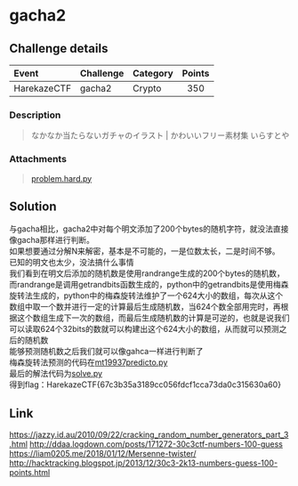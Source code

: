 # gacha2
## Challenge details
|       Event        | Challenge | Category | Points  |
|:-------------------|:----------|:---------|:-------:|
|   HarekazeCTF      |  gacha2   | Crypto   |   350   |
### Description
> なかなか当たらないガチャのイラスト | かわいいフリー素材集 いらすとや 
### Attachments
> [problem.hard.py](problem.hard.py)

## Solution
与gacha相比，gacha2中对每个明文添加了200个bytes的随机字符，就没法直接像gacha那样进行判断。  
如果想要通过分解N来解密，基本是不可能的，一是位数太长，二是时间不够。  
已知的明文也太少，没法搞什么事情  
我们看到在明文后添加的随机数是使用randrange生成的200个bytes的随机数，而randrange是调用getrandbits函数生成的，python中的getrandbits是使用梅森旋转法生成的，python中的梅森旋转法维护了一个624大小的数组，每次从这个数组中取一个数并进行一定的计算最后生成随机数，当624个数全部用完时，再根据这个数组生成下一次的数组，而最后生成随机数的计算是可逆的，也就是说我们可以读取624个32bits的数就可以构建出这个624大小的数组，从而就可以预测之后的随机数  
能够预测随机数之后我们就可以像gahca一样进行判断了  
梅森旋转法预测的代码在[mt19937predicto.py](mt19937predicto.py)  
最后的解法代码为[solve.py](solve.py)  
得到flag：HarekazeCTF{67c3b35a3189cc056fdcf1cca73da0c315630a60}

## Link
https://jazzy.id.au/2010/09/22/cracking_random_number_generators_part_3.html
http://ddaa.logdown.com/posts/171272-30c3ctf-numbers-100-guess
https://liam0205.me/2018/01/12/Mersenne-twister/
http://hacktracking.blogspot.jp/2013/12/30c3-2k13-numbers-guess-100-points.html
